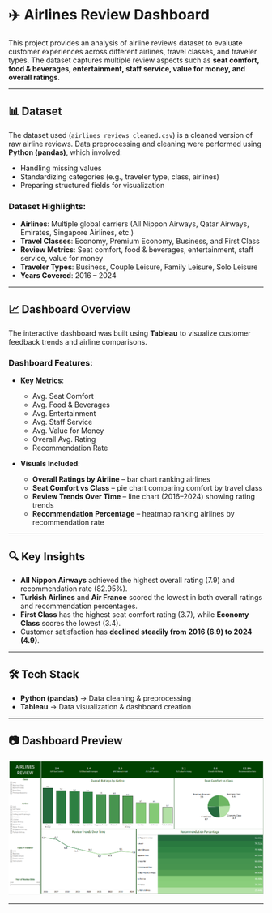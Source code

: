# ✈️ Airlines Review Dashboard  

This project provides an analysis of airline reviews dataset to evaluate customer experiences across different airlines, travel classes, and traveler types. The dataset captures multiple review aspects such as **seat comfort, food & beverages, entertainment, staff service, value for money, and overall ratings**.  

---

## 📊 Dataset  
The dataset used (`airlines_reviews_cleaned.csv`) is a cleaned version of raw airline reviews. Data preprocessing and cleaning were performed using **Python (pandas)**, which involved:  
- Handling missing values  
- Standardizing categories (e.g., traveler type, class, airlines)  
- Preparing structured fields for visualization  

### Dataset Highlights:  
- **Airlines**: Multiple global carriers (All Nippon Airways, Qatar Airways, Emirates, Singapore Airlines, etc.)  
- **Travel Classes**: Economy, Premium Economy, Business, and First Class  
- **Review Metrics**: Seat comfort, food & beverages, entertainment, staff service, value for money  
- **Traveler Types**: Business, Couple Leisure, Family Leisure, Solo Leisure  
- **Years Covered**: 2016 – 2024  

---

## 📈 Dashboard Overview  
The interactive dashboard was built using **Tableau** to visualize customer feedback trends and airline comparisons.  

### Dashboard Features:  
- **Key Metrics**:  
  - Avg. Seat Comfort  
  - Avg. Food & Beverages  
  - Avg. Entertainment  
  - Avg. Staff Service  
  - Avg. Value for Money  
  - Overall Avg. Rating  
  - Recommendation Rate  

- **Visuals Included**:  
  - **Overall Ratings by Airline** – bar chart ranking airlines  
  - **Seat Comfort vs Class** – pie chart comparing comfort by travel class  
  - **Review Trends Over Time** – line chart (2016–2024) showing rating trends  
  - **Recommendation Percentage** – heatmap ranking airlines by recommendation rate  

---

## 🔍 Key Insights  
- **All Nippon Airways** achieved the highest overall rating (7.9) and recommendation rate (82.95%).  
- **Turkish Airlines** and **Air France** scored the lowest in both overall ratings and recommendation percentages.  
- **First Class** has the highest seat comfort rating (3.7), while **Economy Class** scores the lowest (3.4).  
- Customer satisfaction has **declined steadily from 2016 (6.9) to 2024 (4.9)**.  

---

## 🛠 Tech Stack  
- **Python (pandas)** → Data cleaning & preprocessing  
- **Tableau** → Data visualization & dashboard creation  

---

## 📷 Dashboard Preview  

![Dashboard Screenshot](Screenshot%202025-08-19%20161957.png)  

---

